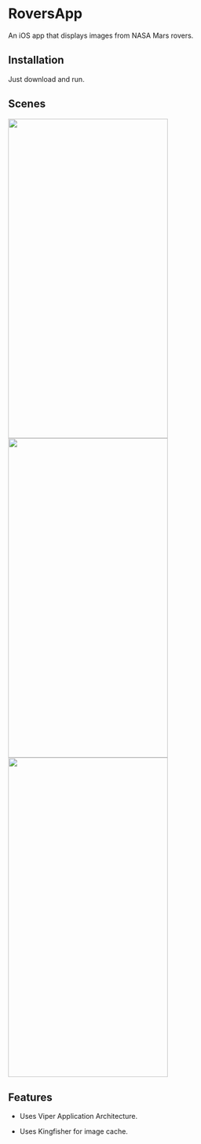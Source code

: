 # RoversApp
An iOS app that displays images from NASA Mars rovers.
## Installation
Just download and run.
## Scenes
<img src="https://user-images.githubusercontent.com/47797293/127502399-cb8127f1-b110-410c-9420-690c942871dc.gif" width="325" height="650" />
<img src="https://user-images.githubusercontent.com/47797293/127500452-15193538-5082-4686-b6b9-f71ad2549461.png" width="325" height="650" />
<img src="https://user-images.githubusercontent.com/47797293/127500471-e8bb61f2-e202-4989-97d9-1cd85693dd34.png" width="325" height="650" />


## Features
- Uses Viper Application Architecture.

- Uses Kingfisher for image cache.

